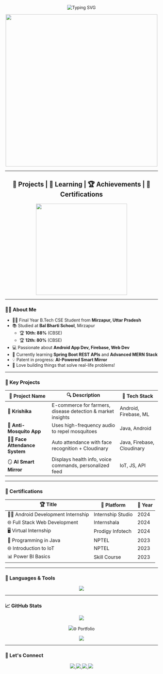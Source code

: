 <!-- Typing Animation -->
<p align="center">
  <img src="https://readme-typing-svg.demolab.com?font=Fira+Code&weight=600&size=25&pause=1000&color=00BFFF&center=true&vCenter=true&width=600&lines=Hi+%F0%9F%91%8B%2C+I'm+Vikas+Kumar;Final+Year+CSE+Student;Android+%2F+Web+Developer;Tech+Explorer+%7C+Quick+Learner;Open+to+Internships+and+SDE+Roles" alt="Typing SVG" />
</p>

<!-- 3D Coding Image -->
<p align="center">
  <img src="https://cdn.dribbble.com/users/1162077/screenshots/3848914/media/7ed7d5ca074b78b8307c9851d117cc6f.gif" width="500" />
</p>

---

<h2 align="center">🚀 Projects | 🌱 Learning | 🏆 Achievements | 📜 Certifications</h2>

<!-- Coder Animation -->
<p align="center">
  <img src="https://media.giphy.com/media/qgQUggAC3Pfv687qPC/giphy.gif" width="300"/>
</p>

---

### 🙋‍♂️ About Me
- 👨‍🎓 Final Year B.Tech CSE Student from **Mirzapur, Uttar Pradesh**
- 📚 Studied at **Bal Bharti School**, Mirzapur  
  - 🏆 **10th: 88%** (CBSE)  
  - 🏆 **12th: 80%** (CBSE)
- 💻 Passionate about **Android App Dev, Firebase, Web Dev**
- 🧠 Currently learning **Spring Boot REST APIs** and **Advanced MERN Stack**
- 💡 Patent in progress: **AI-Powered Smart Mirror**
- 📌 Love building things that solve real-life problems!

---

### 🧠 Key Projects

<div align="center">

| 🚀 Project Name | 🔍 Description | 🧰 Tech Stack |
|----------------|----------------|---------------|
| 🚜 **Krishika** | E-commerce for farmers, disease detection & market insights | Android, Firebase, ML |
| 🦟 **Anti-Mosquito App** | Uses high-frequency audio to repel mosquitoes | Java, Android |
| 🧑‍🎓 **Face Attendance System** | Auto attendance with face recognition + Cloudinary | Java, Firebase, Cloudinary |
| 🪞 **AI Smart Mirror** | Displays health info, voice commands, personalized feed | IoT, JS, API |

</div>

---

### 📜 Certifications

<div align="center">

| 🏆 Title | 🏫 Platform | 📅 Year |
|---------|------------|---------|
| 🧑‍💻 Android Development Internship | Internship Studio | 2024 |
| 🌐 Full Stack Web Development | Internshala | 2024 |
| 🖥️ Virtual Internship | Prodigy Infotech | 2024 |
| 🔌 Programming in Java | NPTEL | 2023 |
| 🌐 Introduction to IoT | NPTEL | 2023 |
| 📊 Power BI Basics | Skill Course | 2023 |

</div>

---

### 🧰 Languages & Tools

<p align="center">
  <img src="https://skillicons.dev/icons?i=java,firebase,androidstudio,html,css,js,mongodb,express,react,nodejs,spring,git,github,vscode,linux" />
</p>

---

### 📈 GitHub Stats

<p align="center">
  <img src="https://github-readme-stats.vercel.app/api?/>
  <img src="https://github-readme-streak-stats.herokuapp.com?/>
  <br/><br/>
  <img src="https://github-readme-activity-graph.cyclic.app/graph?/>
</p>

---

### 🌐 Portfolio

<p align="center">
  <a href="https://vikaskumar068.vercel.app/" target="_blank">
    <img src="https://img.shields.io/badge/My%20Portfolio-vikaskumar068.vercel.app-00C7B7?style=for-the-badge&logo=vercel&logoColor=white" />
  </a>
</p>

---

### 🤝 Let's Connect

<p align="center">
  <a href="https://www.linkedin.com/in/vikas-kumar-2b695a276/" target="_blank">
    <img src="https://img.shields.io/badge/LinkedIn-Vikas%20Kumar-0077B5?style=for-the-badge&logo=linkedin&logoColor=white" />
  </a>
  <a href="#">
    <img src="https://img.shields.io/badge/Gmail/>
  </a>
  <a href="https://github.com/vikasyadav068" target="_blank">
    <img src="https://img.shields.io/badge/GitHub/>
  </a>
</p>

---

<!-- Footer -->
<p align="center">
  <img src="https://capsule-render.vercel.app/api?type=waving&color=00BFFF&height=120&section=footer"/>
</p>
